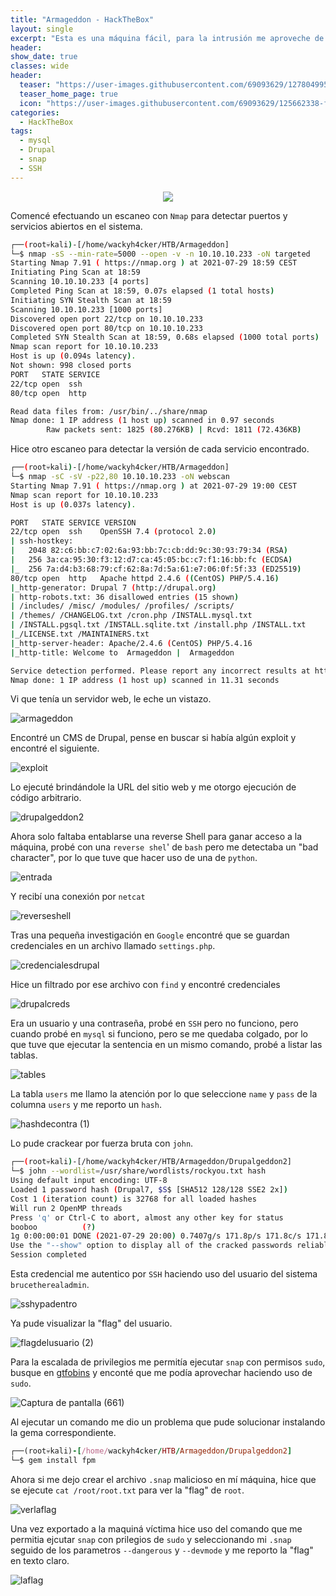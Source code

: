 ```yaml
---
title: "Armageddon - HackTheBox"
layout: single
excerpt: "Esta es una máquina fácil, para la intrusión me aproveche de una versión vulnerable de Drupal que estaba corriendo en el sistema y gane RCE, tuve que migrar a otro usuario, para ello encontré credenciales de MySQL que me sirvieron para encontrar un hash, tras romperlo la credencial era del usuario al que tenía que migrar, para la escalada de privilegios me aproveche de snap, ya que se podía ejecutar con privilegios de sudo."
header:
show_date: true
classes: wide
header:
  teaser: "https://user-images.githubusercontent.com/69093629/127804995-eba40d50-e9ad-43a8-bb7b-b88434fdad40.png"
  teaser_home_page: true
  icon: "https://user-images.githubusercontent.com/69093629/125662338-fd8b3b19-3a48-4fb0-b07c-86c047265082.png"
categories:
  - HackTheBox
tags:
  - mysql
  - Drupal
  - snap
  - SSH
---
```


<p align="center">
<img src="https://user-images.githubusercontent.com/69093629/127804995-eba40d50-e9ad-43a8-bb7b-b88434fdad40.png">
</p>

Comencé efectuando un escaneo con `Nmap` para detectar puertos y servicios abiertos en el sistema.

```bash 
┌──(root💀kali)-[/home/wackyh4cker/HTB/Armageddon]
└─$ nmap -sS --min-rate=5000 --open -v -n 10.10.10.233 -oN targeted            	 
Starting Nmap 7.91 ( https://nmap.org ) at 2021-07-29 18:59 CEST
Initiating Ping Scan at 18:59
Scanning 10.10.10.233 [4 ports]
Completed Ping Scan at 18:59, 0.07s elapsed (1 total hosts)
Initiating SYN Stealth Scan at 18:59
Scanning 10.10.10.233 [1000 ports]
Discovered open port 22/tcp on 10.10.10.233
Discovered open port 80/tcp on 10.10.10.233
Completed SYN Stealth Scan at 18:59, 0.68s elapsed (1000 total ports)
Nmap scan report for 10.10.10.233
Host is up (0.094s latency).
Not shown: 998 closed ports
PORT   STATE SERVICE
22/tcp open  ssh
80/tcp open  http

Read data files from: /usr/bin/../share/nmap
Nmap done: 1 IP address (1 host up) scanned in 0.97 seconds
       	Raw packets sent: 1825 (80.276KB) | Rcvd: 1811 (72.436KB)
 ```
 
 Hice otro escaneo para detectar la versión de cada servicio encontrado.
 
 ```bash 
┌──(root💀kali)-[/home/wackyh4cker/HTB/Armageddon]
└─$ nmap -sC -sV -p22,80 10.10.10.233 -oN webscan             	 
Starting Nmap 7.91 ( https://nmap.org ) at 2021-07-29 19:00 CEST
Nmap scan report for 10.10.10.233
Host is up (0.037s latency).

PORT   STATE SERVICE VERSION
22/tcp open  ssh 	OpenSSH 7.4 (protocol 2.0)
| ssh-hostkey:
|   2048 82:c6:bb:c7:02:6a:93:bb:7c:cb:dd:9c:30:93:79:34 (RSA)
|   256 3a:ca:95:30:f3:12:d7:ca:45:05:bc:c7:f1:16:bb:fc (ECDSA)
|_  256 7a:d4:b3:68:79:cf:62:8a:7d:5a:61:e7:06:0f:5f:33 (ED25519)
80/tcp open  http	Apache httpd 2.4.6 ((CentOS) PHP/5.4.16)
|_http-generator: Drupal 7 (http://drupal.org)
| http-robots.txt: 36 disallowed entries (15 shown)
| /includes/ /misc/ /modules/ /profiles/ /scripts/
| /themes/ /CHANGELOG.txt /cron.php /INSTALL.mysql.txt
| /INSTALL.pgsql.txt /INSTALL.sqlite.txt /install.php /INSTALL.txt
|_/LICENSE.txt /MAINTAINERS.txt
|_http-server-header: Apache/2.4.6 (CentOS) PHP/5.4.16
|_http-title: Welcome to  Armageddon |  Armageddon

Service detection performed. Please report any incorrect results at https://nmap.org/submit/ .
Nmap done: 1 IP address (1 host up) scanned in 11.31 seconds
```

Vi que tenía un servidor web, le eche un vistazo.

![armageddon](https://user-images.githubusercontent.com/69093629/127578672-548a6401-10d7-430d-a01c-835523da332f.png)

Encontré un CMS de Drupal, pense en buscar si había algún exploit y encontré el siguiente.

![exploit](https://user-images.githubusercontent.com/69093629/127578743-4233e86c-f010-478e-96ec-558de362dbdf.png)

Lo ejecuté brindándole la URL del sitio web y me otorgo ejecución de código arbitrario.

![drupalgeddon2](https://user-images.githubusercontent.com/69093629/127578821-64748b45-715f-49ea-b03f-1a8a789a767a.png)

Ahora solo faltaba entablarse una reverse Shell para ganar acceso a la máquina, probé con una `reverse shel`' de `bash` pero me detectaba un "bad character", por lo que tuve que hacer uso de una de `python`.

![entrada](https://user-images.githubusercontent.com/69093629/127578935-84be425c-c97e-4f50-9415-c7ce2b71ce73.png)

Y recibí una conexión por `netcat`

![reverseshell](https://user-images.githubusercontent.com/69093629/127578974-241fd99f-8b3f-4783-80d6-ac0d648f7737.png)

Tras una pequeña investigación en `Google` encontré que se guardan credenciales en un archivo llamado `settings.php`.

![credencialesdrupal](https://user-images.githubusercontent.com/69093629/127579080-1bfebdce-534d-4b71-81e1-1f2f3992d6e4.png)

Hice un filtrado por ese archivo con `find` y encontré credenciales

![drupalcreds](https://user-images.githubusercontent.com/69093629/127579123-79d4bb64-5c8c-4d18-8ad7-fb7e86012ce8.png)

Era un usuario y una contraseña, probé en `SSH` pero no funciono, pero cuando probé en `mysql` si funciono, pero se me quedaba colgado, por lo que tuve que ejecutar la sentencia en un mismo comando, probé a listar las tablas.

![tables](https://user-images.githubusercontent.com/69093629/127579240-4228535d-4557-45ec-bcbf-81f197f88ba5.png)

La tabla `users` me llamo la atención por lo que seleccione `name` y `pass` de la columna `users` y me reporto un `hash`. 

![hashdecontra (1)](https://user-images.githubusercontent.com/69093629/127579502-c8690364-ef70-4c36-a0bd-6f458cf0f5f3.png)

Lo pude crackear por fuerza bruta con `john`.

```bash
┌──(root💀kali)-[/home/wackyh4cker/HTB/Armageddon/Drupalgeddon2]
└─$ john --wordlist=/usr/share/wordlists/rockyou.txt hash                                                                                                	 
Using default input encoding: UTF-8
Loaded 1 password hash (Drupal7, $S$ [SHA512 128/128 SSE2 2x])
Cost 1 (iteration count) is 32768 for all loaded hashes
Will run 2 OpenMP threads
Press 'q' or Ctrl-C to abort, almost any other key for status
booboo       	(?)
1g 0:00:00:01 DONE (2021-07-29 20:00) 0.7407g/s 171.8p/s 171.8c/s 171.8C/s courtney..harley
Use the "--show" option to display all of the cracked passwords reliably
Session completed
```

Esta credencial me autentico por `SSH` haciendo uso del usuario del sistema `brucetherealadmin`.

![sshypadentro](https://user-images.githubusercontent.com/69093629/127580332-0e65c9f8-28cd-451f-8e50-314742db01f9.png)

Ya pude visualizar la "flag" del usuario.

![flagdelusuario (2)](https://user-images.githubusercontent.com/69093629/127579644-4ec95b78-ef93-4fa2-b47b-f5694ec3cac3.jpg)

Para la escalada de privilegios me permitía ejecutar `snap` con permisos `sudo`, busque en [gtfobins](https://gtfobins.github.io) y enconté que me podía aprovechar haciendo uso de `sudo`.

![Captura de pantalla (661)](https://user-images.githubusercontent.com/69093629/127579819-ada222e3-d01a-4b9f-bbe1-aeb66e3aedae.png)

Al ejecutar un comando me dio un problema que pude solucionar instalando la gema correspondiente. 

```ruby
┌──(root💀kali)-[/home/wackyh4cker/HTB/Armageddon/Drupalgeddon2]
└─$ gem install fpm
```

Ahora si me dejo crear el archivo `.snap` malicioso en mí máquina, hice que se ejecute `cat /root/root.txt` para ver la "flag" de `root`.
        
![verlaflag](https://user-images.githubusercontent.com/69093629/127580026-55b17835-313b-4377-807b-9492dca7ca03.png)

Una vez exportado a la maquiná víctima hice uso del comando que me permitia ejcutar `snap` con prilegios de `sudo` y seleccionando mi `.snap` seguido de los parametros `--dangerous` y `--devmode` y me reporto la "flag" en texto claro.

![laflag](https://user-images.githubusercontent.com/69093629/127580209-10840b2e-8a23-477f-a3aa-1a582f79aab1.jpg)




